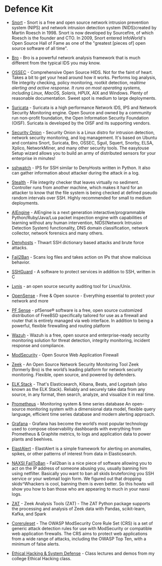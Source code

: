 # Defence Kit


* [Snort](https://www.snort.org/) - Snort is a free and open source network intrusion prevention system (NIPS) and network intrusion detection system (NIDS)created by Martin Roesch in 1998. Snort is now developed by Sourcefire, of which Roesch is the founder and CTO. In 2009, Snort entered InfoWorld's Open Source Hall of Fame as one of the "greatest [pieces of] open source software of all time".

* [Bro](https://www.bro.org/) - Bro is a powerful network analysis framework that is much different from the typical IDS you may know.

* [OSSEC](https://ossec.github.io/) - Comprehensive Open Source HIDS. Not for the faint of heart. Takes a bit to get your head around how it works. Performs log analysis, file integrity checking, policy monitoring, rootkit detection, real*time alerting and active response. It runs on most operating systems, including Linux, MacOS, Solaris, HP*UX, AIX and Windows. Plenty of reasonable documentation. Sweet spot is medium to large deployments.

* [Suricata](http://suricata-ids.org/) - Suricata is a high performance Network IDS, IPS and Network Security Monitoring engine. Open Source and owned by a community run non-profit foundation, the Open Information Security Foundation (OISF). Suricata is developed by the OISF and its supporting vendors.

* [Security Onion](http://blog.securityonion.net/) - Security Onion is a Linux distro for intrusion detection, network security monitoring, and log management. It's based on Ubuntu and contains Snort, Suricata, Bro, OSSEC, Sguil, Squert, Snorby, ELSA, Xplico, NetworkMiner, and many other security tools. The easy*to*use Setup wizard allows you to build an army of distributed sensors for your enterprise in minutes!

* [sshwatch](https://github.com/marshyski/sshwatch) - IPS for SSH similar to DenyHosts written in Python.  It also can gather information about attacker during the attack in a log.

* [Stealth](https://fbb*git.github.io/stealth/) - File integrity checker that leaves virtually no sediment. Controller runs from another machine, which makes it hard for an attacker to know that the file system is being checked at defined pseudo random intervals over SSH. Highly recommended for small to medium deployments.

* [AIEngine](https://bitbucket.org/camp0/aiengine) - AIEngine is a next generation interactive/programmable Python/Ruby/Java/Lua packet inspection engine with capabilities of learning without any human intervention, NIDS(Network Intrusion Detection System) functionality, DNS domain classification, network collector, network forensics and many others.

* [Denyhosts](http://denyhosts.sourceforge.net/) - Thwart SSH dictionary based attacks and brute force attacks.

* [Fail2Ban](http://www.fail2ban.org/wiki/index.php/Main_Page) - Scans log files and takes action on IPs that show malicious behavior.

* [SSHGuard](http://www.sshguard.net/) - A software to protect services in addition to SSH, written in C

* [Lynis](https://cisofy.com/lynis/) - an open source security auditing tool for Linux/Unix.

* [OpenSense](https://opnsense.org/) -
Free & Open source - Everything essential to protect your network and more

* [PF Sense](https://www.pfsense.org/) -
pfSense® software is a free, open source customized distribution of FreeBSD specifically tailored for use as a firewall and router that is entirely managed via web interface. In addition to being a powerful, flexible firewalling and routing platform

* [Wazuh](https://wazuh.com/) -
Wazuh is a free, open source and enterprise-ready security monitoring solution for threat detection, integrity monitoring, incident response and compliance.

* [ModSecurity](https://modsecurity.org/) -
Open Source Web Application Firewall

* [Zeek](https://zeek.org/) - 
An Open Source Network Security Monitoring Tool
Zeek (formerly Bro) is the world’s leading platform for network security monitoring.
Flexible, open source, and powered by defenders.


* [ELK Stack](https://www.elastic.co/elastic-stack) - 
That's Elasticsearch, Kibana, Beats, and Logstash (also known as the ELK Stack). Reliably and securely take data from any source, in any format, then search, analyze, and visualize it in real time. 

* [Prometheus](https://prometheus.io/) - 
Monitoring system & time series database
An open-source monitoring system with a dimensional data model, flexible query language, efficient time series database and modern alerting approach.

* [Grafana](https://grafana.com/) -
Grafana has become the world’s most popular technology used to compose observability dashboards with everything from Prometheus & Graphite metrics, to logs and application data to power plants and beehives.

* [ElastAlert](https://elastalert.readthedocs.io/en/latest/elastalert.html) -
ElastAlert is a simple framework for alerting on anomalies, spikes, or other patterns of interest from data in Elasticsearch.

* [NAXSI FailToBan](https://github.com/nbs-system/naxsi/wiki/integration-fail2ban) - 
Fail2ban is a nice piece of software allowing you to act on the IP address of someone abusing you, usually banning him using netfilter. Basically you want to ban all skids bruteforcing you SSH service or your webmail login form.
We figured out that dropping skids^Whackers is cool, banning them is even better. So this howto will show you how to ban those who are appearing to much in your naxsi logs.

* [ZAT](https://github.com/SuperCowPowers/zat) - 
Zeek Analysis Tools (ZAT) - The ZAT Python package supports the processing and analysis of Zeek data with Pandas, scikit-learn, Kafka, and Spark

* [Coreruleset](https://github.com/coreruleset/coreruleset) - 
The OWASP ModSecurity Core Rule Set (CRS) is a set of generic attack detection rules for use with ModSecurity or compatible web application firewalls. The CRS aims to protect web applications from a wide range of attacks, including the OWASP Top Ten, with a minimum of false alerts.

* [Ethical Hacking & System Defense](https://www.youtube.com/playlist?list=PLrentPLOUQnJxPIJy6XlLMgd3mLl3KRn2) - 
Class lectures and demos from my college Ethical Hacking class.


